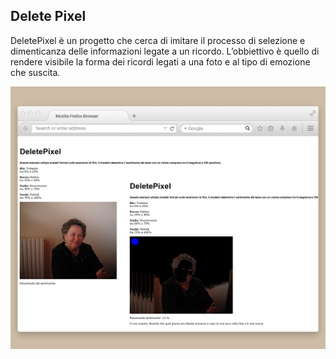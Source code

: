 ## Delete Pixel ##


DeletePixel è un progetto che cerca di imitare il processo di selezione e dimenticanza delle informazioni legate a un ricordo. L’obbiettivo è quello di rendere visibile la forma dei ricordi legati a una foto e al tipo di emozione che suscita.

![img](https://github.com/angelicazanibellato/archive/blob/master/angelicazanibellato/Invisibile/DeletePixel/img1.jpg)
